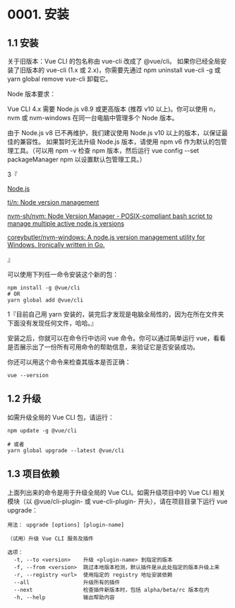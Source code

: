 # 0001. 安装

## 1.1 安装

关于旧版本：Vue CLI 的包名称由 vue-cli 改成了 @vue/cli。 如果你已经全局安装了旧版本的 vue-cli (1.x 或 2.x)，你需要先通过 npm uninstall vue-cli -g 或 yarn global remove vue-cli 卸载它。

Node 版本要求：

Vue CLI 4.x 需要 Node.js v8.9 或更高版本 (推荐 v10 以上)。你可以使用 n，nvm 或 nvm-windows 在同一台电脑中管理多个 Node 版本。

由于 Node.js v8 已不再维护，我们建议使用 Node.js v10 以上的版本，以保证最佳的兼容性。 如果暂时无法升级 Node.js 版本，请使用 npm v6 作为默认的包管理工具。（可以用 npm -v 检查 npm 版本，然后运行 vue config --set packageManager npm 以设置默认包管理工具。）

3『

[Node.js](https://nodejs.org/en/)

[tj/n: Node version management](https://github.com/tj/n)

[nvm-sh/nvm: Node Version Manager - POSIX-compliant bash script to manage multiple active node.js versions](https://github.com/nvm-sh/nvm)

[coreybutler/nvm-windows: A node.js version management utility for Windows. Ironically written in Go.](https://github.com/coreybutler/nvm-windows)

』

可以使用下列任一命令安装这个新的包：

```
npm install -g @vue/cli
# OR
yarn global add @vue/cli
```

1『目前自己用 yarn 安装的，装完后才发现是电脑全局性的，因为在所在文件夹下面没有发现任何文件，哈哈。』

安装之后，你就可以在命令行中访问 vue 命令。你可以通过简单运行 vue，看看是否展示出了一份所有可用命令的帮助信息，来验证它是否安装成功。

你还可以用这个命令来检查其版本是否正确：

```
vue --version
```

## 1.2 升级

如需升级全局的 Vue CLI 包，请运行：

```
npm update -g @vue/cli

# 或者
yarn global upgrade --latest @vue/cli
```

## 1.3 项目依赖

上面列出来的命令是用于升级全局的 Vue CLI。如需升级项目中的 Vue CLI 相关模块（以 @vue/cli-plugin- 或 vue-cli-plugin- 开头），请在项目目录下运行 vue upgrade：

```
用法： upgrade [options] [plugin-name]

（试用）升级 Vue CLI 服务及插件

选项：
  -t, --to <version>    升级 <plugin-name> 到指定的版本
  -f, --from <version>  跳过本地版本检测，默认插件是从此处指定的版本升级上来
  -r, --registry <url>  使用指定的 registry 地址安装依赖
  --all                 升级所有的插件
  --next                检查插件新版本时，包括 alpha/beta/rc 版本在内
  -h, --help            输出帮助内容
```
